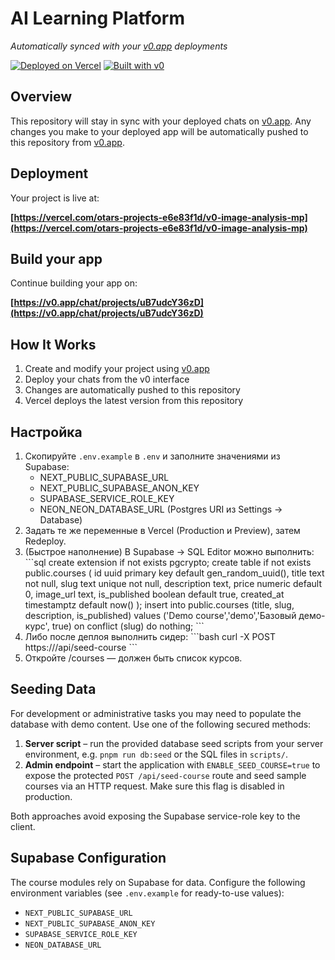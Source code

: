 # AI Learning Platform

*Automatically synced with your [v0.app](https://v0.app) deployments*

[![Deployed on Vercel](https://img.shields.io/badge/Deployed%20on-Vercel-black?style=for-the-badge&logo=vercel)](https://vercel.com/otars-projects-e6e83f1d/v0-image-analysis-mp)
[![Built with v0](https://img.shields.io/badge/Built%20with-v0.app-black?style=for-the-badge)](https://v0.app/chat/projects/uB7udcY36zD)

## Overview

This repository will stay in sync with your deployed chats on [v0.app](https://v0.app).
Any changes you make to your deployed app will be automatically pushed to this repository from [v0.app](https://v0.app).

## Deployment

Your project is live at:

**[https://vercel.com/otars-projects-e6e83f1d/v0-image-analysis-mp](https://vercel.com/otars-projects-e6e83f1d/v0-image-analysis-mp)**

## Build your app

Continue building your app on:

**[https://v0.app/chat/projects/uB7udcY36zD](https://v0.app/chat/projects/uB7udcY36zD)**

## How It Works

1. Create and modify your project using [v0.app](https://v0.app)
2. Deploy your chats from the v0 interface
3. Changes are automatically pushed to this repository
4. Vercel deploys the latest version from this repository

## Настройка

1) Скопируйте `.env.example` в `.env` и заполните значениями из Supabase:
   - NEXT_PUBLIC_SUPABASE_URL
   - NEXT_PUBLIC_SUPABASE_ANON_KEY
   - SUPABASE_SERVICE_ROLE_KEY
   - NEON_NEON_DATABASE_URL (Postgres URI из Settings → Database)
2) Задать те же переменные в Vercel (Production и Preview), затем Redeploy.
3) (Быстрое наполнение) В Supabase → SQL Editor можно выполнить:
   \`\`\`sql
   create extension if not exists pgcrypto;
   create table if not exists public.courses (
     id uuid primary key default gen_random_uuid(),
     title text not null,
     slug text unique not null,
     description text,
     price numeric default 0,
     image_url text,
     is_published boolean default true,
     created_at timestamptz default now()
   );
   insert into public.courses (title, slug, description, is_published)
   values ('Demo course','demo','Базовый демо-курс', true)
   on conflict (slug) do nothing;
   \`\`\`
4) Либо после деплоя выполнить сидер:
   \`\`\`bash
   curl -X POST https://<your-vercel-domain>/api/seed-course
   \`\`\`
5) Откройте /courses — должен быть список курсов.

## Seeding Data

For development or administrative tasks you may need to populate the database
with demo content. Use one of the following secured methods:

1. **Server script** – run the provided database seed scripts from your server
   environment, e.g. `pnpm run db:seed` or the SQL files in `scripts/`.
2. **Admin endpoint** – start the application with `ENABLE_SEED_COURSE=true` to
   expose the protected `POST /api/seed-course` route and seed sample courses via
   an HTTP request. Make sure this flag is disabled in production.

Both approaches avoid exposing the Supabase service-role key to the client.

## Supabase Configuration

The course modules rely on Supabase for data. Configure the following environment variables (see `.env.example` for ready-to-use values):

- `NEXT_PUBLIC_SUPABASE_URL`
- `NEXT_PUBLIC_SUPABASE_ANON_KEY`
- `SUPABASE_SERVICE_ROLE_KEY`
- `NEON_DATABASE_URL`
